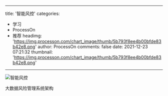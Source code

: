 
---
title: '智能风控'
categories: 
 - 学习
 - ProcessOn
 - 推荐
headimg: 'https://img.processon.com/chart_image/thumb/5b793f8ee4b00bfde83b42e8.png'
author: ProcessOn
comments: false
date: 2021-12-23 07:21:32
thumbnail: 'https://img.processon.com/chart_image/thumb/5b793f8ee4b00bfde83b42e8.png'
---

<div>   
<img class="thumb" alt="智能风控" src="https://img.processon.com/chart_image/thumb/5b793f8ee4b00bfde83b42e8.png" referrerpolicy="no-referrer">
<p>大数据风险管理系统架构</p>  
</div>
            